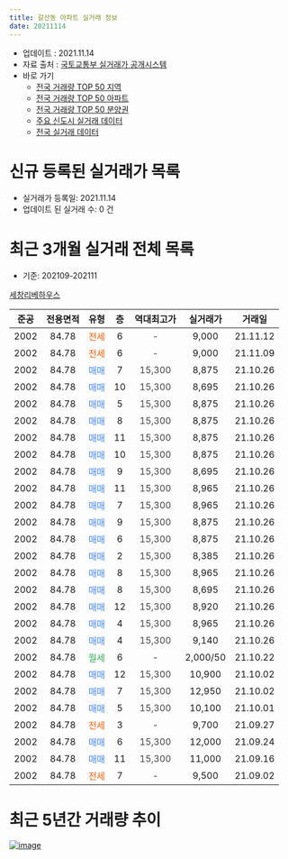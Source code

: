 ```yaml
---
title: 갈산동 아파트 실거래 정보
date: 20211114
---
```


* 업데이트 : 2021.11.14
* 자료 출처 : [국토교통부 실거래가 공개시스템](http://rt.molit.go.kr)
* 바로 가기
    * [전국 거래량 TOP 50 지역](https://apt-info.github.io/apt-trade-info/tr)
    * [전국 거래량 TOP 50 아파트](https://apt-info.github.io/apt-trade-info/ta)
    * [전국 거래량 TOP 50 분양권](https://apt-info.github.io/apt-trade-info/tb)
    * [주요 신도시 실거래 데이터](https://apt-info.github.io/apt-trade-info/newtown)
    * [전국 실거래 데이터](https://apt-info.github.io/apt-trade-info/all)



<script async src="https://pagead2.googlesyndication.com/pagead/js/adsbygoogle.js"></script>
<!-- 기본광고 -->
<ins class="adsbygoogle"
     style="display:block"
     data-ad-client="ca-pub-1142216861245946"
     data-ad-slot="4805727019"
     data-ad-format="auto"
     data-full-width-responsive="true"></ins>
<script>
     (adsbygoogle = window.adsbygoogle || []).push({});
</script>


# 신규 등록된 실거래가 목록

* 실거래가 등록일: 2021.11.14
* 업데이트 된 실거래 수: 0 건




<script async src="https://pagead2.googlesyndication.com/pagead/js/adsbygoogle.js"></script>
<!-- 기본광고 -->
<ins class="adsbygoogle"
     style="display:block"
     data-ad-client="ca-pub-1142216861245946"
     data-ad-slot="4805727019"
     data-ad-format="auto"
     data-full-width-responsive="true"></ins>
<script>
     (adsbygoogle = window.adsbygoogle || []).push({});
</script>


# 최근 3개월 실거래 전체 목록
* 기준: 202109-202111


[세창리베하우스](https://search.naver.com/search.naver?query=%EC%84%B8%EC%B0%BD%EB%A6%AC%EB%B2%A0%ED%95%98%EC%9A%B0%EC%8A%A4)

|준공|전용면적|유형|층|역대최고가|실거래가|거래일|
|:---:|:---:|:---:|:---:|:---:|:---:|:---:|
|2002|84.78|<span style="color:#FF5A00">전세</span>|6|<span style="color:#444444">-</span>|9,000|21.11.12|
|2002|84.78|<span style="color:#FF5A00">전세</span>|6|<span style="color:#444444">-</span>|9,000|21.11.09|
|2002|84.78|<span style="color:#4285F3">매매</span>|7|<span style="color:#444444">15,300</span>|8,875|21.10.26|
|2002|84.78|<span style="color:#4285F3">매매</span>|10|<span style="color:#444444">15,300</span>|8,695|21.10.26|
|2002|84.78|<span style="color:#4285F3">매매</span>|5|<span style="color:#444444">15,300</span>|8,875|21.10.26|
|2002|84.78|<span style="color:#4285F3">매매</span>|8|<span style="color:#444444">15,300</span>|8,875|21.10.26|
|2002|84.78|<span style="color:#4285F3">매매</span>|11|<span style="color:#444444">15,300</span>|8,875|21.10.26|
|2002|84.78|<span style="color:#4285F3">매매</span>|10|<span style="color:#444444">15,300</span>|8,875|21.10.26|
|2002|84.78|<span style="color:#4285F3">매매</span>|9|<span style="color:#444444">15,300</span>|8,695|21.10.26|
|2002|84.78|<span style="color:#4285F3">매매</span>|11|<span style="color:#444444">15,300</span>|8,965|21.10.26|
|2002|84.78|<span style="color:#4285F3">매매</span>|7|<span style="color:#444444">15,300</span>|8,965|21.10.26|
|2002|84.78|<span style="color:#4285F3">매매</span>|9|<span style="color:#444444">15,300</span>|8,875|21.10.26|
|2002|84.78|<span style="color:#4285F3">매매</span>|6|<span style="color:#444444">15,300</span>|8,875|21.10.26|
|2002|84.78|<span style="color:#4285F3">매매</span>|2|<span style="color:#444444">15,300</span>|8,385|21.10.26|
|2002|84.78|<span style="color:#4285F3">매매</span>|8|<span style="color:#444444">15,300</span>|8,965|21.10.26|
|2002|84.78|<span style="color:#4285F3">매매</span>|8|<span style="color:#444444">15,300</span>|8,695|21.10.26|
|2002|84.78|<span style="color:#4285F3">매매</span>|12|<span style="color:#444444">15,300</span>|8,920|21.10.26|
|2002|84.78|<span style="color:#4285F3">매매</span>|4|<span style="color:#444444">15,300</span>|8,965|21.10.26|
|2002|84.78|<span style="color:#4285F3">매매</span>|4|<span style="color:#444444">15,300</span>|9,140|21.10.26|
|2002|84.78|<span style="color:#34A853">월세</span>|6|<span style="color:#444444">-</span>|2,000/50|21.10.22|
|2002|84.78|<span style="color:#4285F3">매매</span>|12|<span style="color:#444444">15,300</span>|10,900|21.10.02|
|2002|84.78|<span style="color:#4285F3">매매</span>|7|<span style="color:#444444">15,300</span>|12,950|21.10.02|
|2002|84.78|<span style="color:#4285F3">매매</span>|5|<span style="color:#444444">15,300</span>|10,100|21.10.01|
|2002|84.78|<span style="color:#FF5A00">전세</span>|3|<span style="color:#444444">-</span>|9,700|21.09.27|
|2002|84.78|<span style="color:#4285F3">매매</span>|6|<span style="color:#444444">15,300</span>|12,000|21.09.24|
|2002|84.78|<span style="color:#4285F3">매매</span>|11|<span style="color:#444444">15,300</span>|11,000|21.09.16|
|2002|84.78|<span style="color:#FF5A00">전세</span>|7|<span style="color:#444444">-</span>|9,500|21.09.02|



<script async src="https://pagead2.googlesyndication.com/pagead/js/adsbygoogle.js"></script>
<!-- 기본광고 -->
<ins class="adsbygoogle"
     style="display:block"
     data-ad-client="ca-pub-1142216861245946"
     data-ad-slot="4805727019"
     data-ad-format="auto"
     data-full-width-responsive="true"></ins>
<script>
     (adsbygoogle = window.adsbygoogle || []).push({});
</script>


# 최근 5년간 거래량 추이


<div style="width:100%;">
    <canvas id="deal_progress" height="200"></canvas>
</div>

<script>
new Chart(document.getElementById("deal_progress"), {
    type: 'line',
    data: {
        labels: ['16.01','16.02','16.03','16.04','16.05','16.06','16.07','16.08','16.09','16.10','16.11','16.12','17.01','17.02','17.03','17.05','17.06','17.07','17.08','17.09','17.11','17.12','18.01','18.02','18.03','18.04','18.05','18.06','18.07','18.08','18.09','18.10','18.11','18.12','19.01','19.02','19.03','19.04','19.05','19.06','19.07','19.08','19.09','19.10','19.11','19.12','20.01','20.02','20.03','20.04','20.05','20.06','20.07','20.08','20.09','20.10','20.11','20.12','21.01','21.02','21.03','21.04','21.05','21.06','21.07','21.08','21.09','21.10','21.11'],
        datasets: [{
            label: '매매/분양권',
            data: [2,0,1,1,3,1,2,1,1,2,1,1,0,1,2,3,2,1,3,1,1,1,3,3,5,5,1,1,3,2,1,2,1,1,0,1,4,7,5,5,3,13,1,1,4,2,5,1,4,1,3,1,9,3,1,1,2,2,5,6,6,10,2,2,3,5,2,20,0],
            borderColor: "rgba(66, 133, 243, 1)",
            backgroundColor: "rgba(66, 133, 243, 0.05)",
            borderWidth: 1,
            pointRadius: 0,
            fill: false,
            lineTension: 0
        },{
            label: '전/월세',
            data: [0,2,1,0,2,1,1,1,2,3,1,1,1,3,2,1,1,1,1,1,1,0,2,2,1,1,2,0,0,2,0,1,1,1,2,2,2,2,0,2,1,0,0,0,0,0,0,1,0,0,0,3,0,2,0,0,0,1,1,1,0,1,4,1,0,0,2,1,2],
            borderColor: "rgba(255, 90, 0, 1)",
            backgroundColor: "rgba(255, 90, 0, 0.05)",
            borderWidth: 1,
            pointRadius: 0,
            fill: false,
            lineTension: 0
        },{
            label: '합계',
            data: [2,2,2,1,5,2,3,2,3,5,2,2,1,4,4,4,3,2,4,2,2,1,5,5,6,6,3,1,3,4,1,3,2,2,2,3,6,9,5,7,4,13,1,1,4,2,5,2,4,1,3,4,9,5,1,1,2,3,6,7,6,11,6,3,3,5,4,21,2],
            borderColor: "rgba(0, 0, 0, 1)",
            backgroundColor: "rgba(0, 0, 0, 0.03)",
            borderWidth: 0.1,
            pointRadius: 0,
            fill: true,
            lineTension: 0
        }
        ]
    },
    options: {
        responsive: true,
        title: {
            display: false
        },
        tooltips: {
            mode: 'index',
            intersect: false
        },
        hover: {
            mode: 'nearest',
            intersect: true
        },
        scales: {
            xAxes: [{
                display: true,
                scaleLabel: {
                    display: true,
                    labelString: '년/월'
                }
            }],
            yAxes: [{
                display: true,
                ticks: {
                    suggestedMin: 0,
                },
                scaleLabel: {
                    display: true,
                    labelString: '실거래 수'
                }
            }]
        }
    }
});

</script>


[![image](https://apt-info.github.io/images/2020-01-03-apt-trade-info/1024x500.png)](https://play.google.com/store/apps/details?id=com.aptinfo.apttradeinfo)

